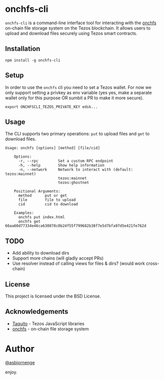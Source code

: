 # onchfs-cli

`onchfs-cli` is a command-line interface tool for interacting with the [onchfs](https://onchfs.com/) on-chain file storage system on the Tezos blockchain. It allows users to upload and download files securely using Tezos smart contracts.

## Installation

```
npm install -g onchfs-cli
```

## Setup

In order to use the `onchfs` cli you need to set a Tezos wallet. For now we only support setting a privkey as env variable (yes yes, make a separate wallet only for this purpose OR sumbit a PR to make it more secure).

```
export ONCHFSCLI_TEZOS_PRIVATE_KEY edsk...
```

## Usage

The CLI supports two primary operations: `put` to upload files and `get` to download files.

```
Usage: onchfs [options] [method] [file/cid]

    Options:
      -r, --rpc         Set a custom RPC endpoint
      -h, --help        Show help information
      -n, --network     Network to interact with (default: tezos:mainnet)
                        tezos:mainnet
                        tezos:ghostnet

    Positional Arguments:
      method      put or get
      file        file to upload
      cid         cid to download

    Examples:
      onchfs put index.html
      onchfs get 66aa60d77334e46ca630878c0b24f55f799682b38f7e5d7bfa97d5e421fe762d
```

## TODO

* Add ability to download dirs
* Support more chains (will gladly accept PRs)
* Use resolver instead of calling views for files & dirs? (would work cross-chain)

## License

This project is licensed under the BSD License.

## Acknowledgements

- [Taquito](https://tezostaquito.io/) - Tezos JavaScript libraries
- [onchfs](https://onchfs.com/) - on-chain file storage system 

# Author

[@asbjornenge](https://github.com/asbjornenge)

enjoy.
